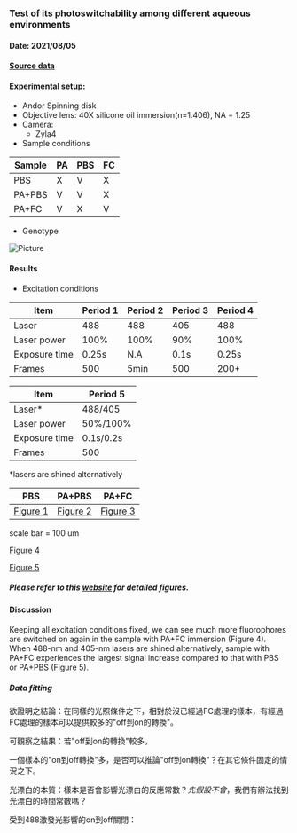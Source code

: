 ### Test of its photoswitchability among different aqueous environments
#### Date: 2021/08/05
#### [Source data](https://drive.google.com/drive/folders/10tY20jet_P9uzQImR_vD4n9jD1AVueYX?usp=sharing)
#### Experimental setup: 
- Andor Spinning disk
- Objective lens: 40X silicone oil immersion(n=1.406), NA = 1.25
- Camera: 
  - Zyla4
- Sample conditions

|Sample|PA|PBS|FC|
|----|----|------|----|
|PBS|X|V|X|
|PA+PBS|V|V|X|
|PA+FC|V|X|V|
- Genotype 

![Picture](https://lh6.googleusercontent.com/TV3AiHvKeGxcnTOA1PpWsJXOZVjeF_6u88QMOocujZ9zYSkz2RKtyOeS46JzhH8U7XJPlzRZmW74Z0WZE4ypVyRP8EqvB2GmzeuW2K8qdV2-ZmWeaOZuJT5tc823rkNFsA=w1280)

#### Results
- Excitation conditions

|Item|Period 1|Period 2|Period 3|Period 4|
|----|----|---|---|----|
|Laser|488|488|405|488|
|Laser power|100%|100%|90%|100%|
|Exposure time|0.25s|N.A|0.1s|0.25s|
|Frames|500|5min|500|200+|

|Item|Period 5|
|----|-------|
|Laser*|488/405|
|Laser power|50%/100%|
|Exposure time|0.1s/0.2s|
|Frames|500|

\*lasers are shined alternatively

|PBS|PA+PBS|PA+FC|
|---|---|---|
|[Figure 1](https://drive.google.com/file/d/1GESbU9k7TRpTLKJ9IRVhaYdFNiP8-9-5/view?usp=sharing)|[Figure 2](https://drive.google.com/file/d/1yfeM4A_3Z3bu04pm6eeHaTHDiy_pFWEu/view?usp=sharing)|[Figure 3](https://drive.google.com/file/d/18eITysKapninKHygN7QHNKNW8dKt249R/view?usp=sharing)|

scale bar = 100 um

[Figure 4](https://drive.google.com/file/d/1Fw9bTiUDrxCgBrglp0Rw4l2iFb-ebacC/view?usp=sharing)

[Figure 5](https://drive.google.com/file/d/1Ab08d1nVnuGUzhrAhIZ0Cjfznwxyv3f9/view?usp=sharing)
##### *Please refer to this [website](https://sites.google.com/view/opitcslab/home) for detailed figures.*

#### Discussion
Keeping all excitation conditions fixed, we can see much more fluorophores are switched on again in the sample with PA+FC immersion (Figure 4). 
When 488-nm and 405-nm lasers are shined alternatively, sample with PA+FC experiences the largest signal increase compared to that with PBS or PA+PBS (Figure 5). 

##### Data fitting

欲證明之結論：在同樣的光照條件之下，相對於沒已經過FC處理的樣本，有經過FC處理的樣本可以提供較多的"off到on的轉換"。

可觀察之結果：若"off到on的轉換"較多，

一個樣本的"on到off轉換"多，是否可以推論"off到on轉換"？在其它條件固定的情況之下。

光漂白的本質：樣本是否會影響光漂白的反應常數？*先假設不會*，我們有辦法找到光漂白的時間常數嗎？

受到488激發光影響的on到off關閉：

